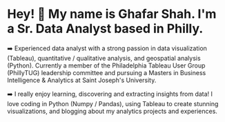 # Hey! :wave: My name is Ghafar Shah. I'm a Sr. Data Analyst based in Philly.

:arrow_right:  Experienced data analyst with a strong passion in data visualization (Tableau), quantitative / qualitative analysis, and geospatial analysis (Python). Currently a member of the Philadelphia Tableau User Group (PhillyTUG) leadership committee and pursuing a Masters in Business Intelligence & Analytics at Saint Joseph's University.

:arrow_right:  I really enjoy learning, discovering and extracting insights from data! I love coding in Python (Numpy / Pandas), using Tableau to create stunning visualizations, and blogging about my analytics projects and experiences.




